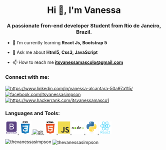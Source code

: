 <h1 align="center">Hi 👋, I'm Vanessa</h1>
<h3 align="center">A passionate fron-end developer Student from Rio de Janeiro, Brazil.</h3>

- 🌱 I’m currently learning **React Js, Bootstrap 5**

- 💬 Ask me about **Html5, Css3, JavaScript**

- 📫 How to reach me **itsvanessamascolo@gmail.com**

<h3 align="left">Connect with me:</h3>
<p align="left">
<a href="https:///www.linkedin.com/in/vanessa-alcantara-50a97a115/" target="blank"><img align="center" src="https://image.flaticon.com/icons/png/512/174/174857.png" alt="https://www.linkedin.com/in/vanessa-alcantara-50a97a115/" height="30" width="40" /></a>
<a href="http://facebook.com/itsvanessasimpson" target="blank"><img align="center" src="https://pcdn.sharethis.com/wp-content/uploads/2017/11/Facebook-share-icon.png" alt="facebook.com/itsvanessasimpson" height="30" width="40" /></a>
<a href="https://www.hackerrank.com/itsvanessamasco1" target="blank"><img align="center" src="https://repository-images.githubusercontent.com/231893793/cec60480-04a9-11eb-80c4-df7359d94047" alt="https://www.hackerrank.com/itsvanessamasco1" height="30" width="40" /></a>
</p>

<h3 align="left">Languages and Tools:</h3>
<p align="left"> <a href="https://getbootstrap.com" target="_blank"> <img src="https://raw.githubusercontent.com/devicons/devicon/master/icons/bootstrap/bootstrap-plain-wordmark.svg" alt="bootstrap" width="40" height="40"/> </a> <a href="https://www.w3schools.com/css/" target="_blank"> <img src="https://raw.githubusercontent.com/devicons/devicon/master/icons/css3/css3-original-wordmark.svg" alt="css3" width="40" height="40"/> </a> <a href="https://git-scm.com/" target="_blank"> <img src="https://www.vectorlogo.zone/logos/git-scm/git-scm-icon.svg" alt="git" width="40" height="40"/> </a> <a href="https://www.w3.org/html/" target="_blank"> <img src="https://raw.githubusercontent.com/devicons/devicon/master/icons/html5/html5-original-wordmark.svg" alt="html5" width="40" height="40"/> </a> <a href="https://developer.mozilla.org/en-US/docs/Web/JavaScript" target="_blank"> <img src="https://raw.githubusercontent.com/devicons/devicon/master/icons/javascript/javascript-original.svg" alt="javascript" width="40" height="40"/> </a> <a href="https://nodejs.org" target="_blank"> <img src="https://raw.githubusercontent.com/devicons/devicon/master/icons/nodejs/nodejs-original-wordmark.svg" alt="nodejs" width="40" height="40"/> </a> <a href="https://www.python.org" target="_blank"> <img src="https://raw.githubusercontent.com/devicons/devicon/master/icons/python/python-original.svg" alt="python" width="40" height="40"/> </a> <a href="https://reactjs.org/" target="_blank"> <img src="https://raw.githubusercontent.com/devicons/devicon/master/icons/react/react-original-wordmark.svg" alt="react" width="40" height="40"/> </a> </p>

<p><img align="left" src="https://github-readme-stats.vercel.app/api/top-langs?username=thevanessasimpson&show_icons=true&locale=en&layout=compact" alt="thevanessasimpson" /></p>

<p>&nbsp;<img align="center" src="https://github-readme-stats.vercel.app/api?username=thevanessasimpson&show_icons=true&locale=en" alt="thevanessasimpson" /></p>
